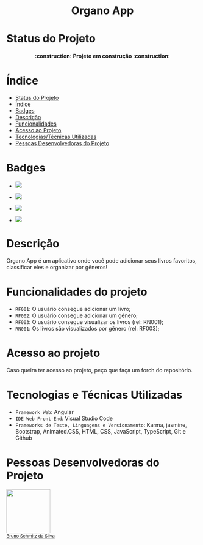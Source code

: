 # <h1 align="center">Organo App</h1>

# Status do Projeto
<h4 align="center"> 
    :construction:  Projeto em construção  :construction:
</h4>

# Índice 
* [Status do Projeto](#status-do-projeto)
* [Índice](#índice)
* [Badges](#badges)
* [Descrição](#descrição)
* [Funcionalidades](#funcionalidades-do-projeto)
* [Acesso ao Projeto](#acesso-ao-projeto)
* [Tecnologias/Técnicas Utilizadas](#tecnologias-e-técnicas-utilizadas)
* [Pessoas Desenvolvedoras do Projeto](#pessoas-desenvolvedoras-do-projeto)

# Badges

<ul>
 <li>
  <p align="start">
   <img loading="lazy" src="http://img.shields.io/static/v1?label=Released%20Date&message=September%202024&color=green&style=for-the-badge"/>
  </p>
 </li>
 <li>
  <p align="start">
   <img loading="lazy" src="http://img.shields.io/static/v1?label=Framework&message=Angular&color=red&style=for-the-badge"/>
  </p>
 </li>
 <li>
  <p align="start">
   <img loading="lazy" src="http://img.shields.io/static/v1?label=Test%20Framework.&message=Jasmine&color=violet&style=for-the-badge"/>
  </p>
 </li>
 <li>
  <p align="start">
   <img loading="lazy" src="http://img.shields.io/static/v1?label=Web%20Page%20Lang&message=TS&color=009EDB&style=for-the-badge"/>
  </p>
 </li>
</ul>

# Descrição

<p align="start">Organo App é um aplicativo onde você pode adicionar seus livros favoritos, classificar eles e organizar por gêneros!</p>

# Funcionalidades do projeto

- `RF001`: O usuário consegue adicionar um livro;
- `RF002`: O usuário consegue adicionar um gênero;
- `RF003`: O usuário consegue visualizar os livros (rel: RN001);
- `RN001`: Os livros são visualizados por gênero (rel: RF003);

# Acesso ao projeto

Caso queira ter acesso ao projeto, peço que faça um forch do repositório.

# Tecnologias e Técnicas Utilizadas

- `Framework Web`: Angular
- `IDE Web Front-End`: Visual Studio Code
- `Frameworks de Teste, Linguagens e Versionamento`: Karma, jasmine, Bootstrap, Animated.CSS, HTML, CSS, JavaScript, TypeScript, Git e Github

# Pessoas Desenvolvedoras do Projeto

<img loading="lazy" src="https://avatars.githubusercontent.com/u/85579710?v=4" width=115><br><sub><a href="https://github.com/BrunoSchmitz4">Bruno Schmitz da Silva</sub>
